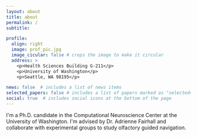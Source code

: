 ```yaml
---
layout: about
title: about
permalink: /
subtitle: 

profile:
  align: right
  image: prof_pic.jpg
  image_cicular: false # crops the image to make it circular
  address: >
    <p>Health Sciences Building G-211</p>
    <p>University of Washington</p>
    <p>Seattle, WA 98195</p>

news: false  # includes a list of news items
selected_papers: false # includes a list of papers marked as "selected={true}"
social: true  # includes social icons at the bottom of the page
---
```

I'm a Ph.D. candidate in the Computational Neuroscience Center at the University of Washington. I'm advised by Dr. Adrienne Fairhall and collaborate with experimental groups to study olfactory guided navigation. 
